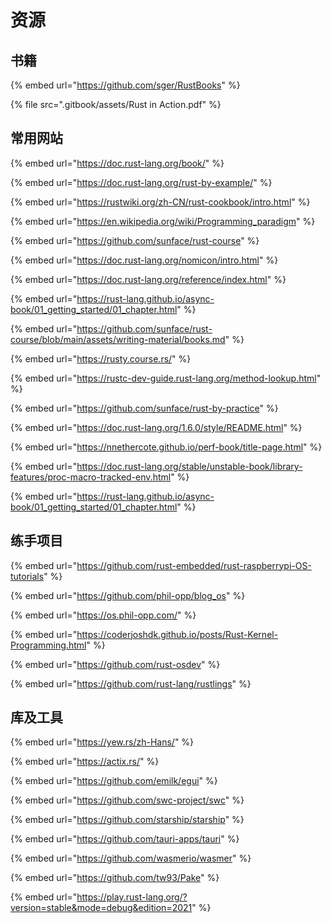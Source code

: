# 资源



## 书籍

{% embed url="https://github.com/sger/RustBooks" %}

{% file src=".gitbook/assets/Rust in Action.pdf" %}

## 常用网站

{% embed url="https://doc.rust-lang.org/book/" %}

{% embed url="https://doc.rust-lang.org/rust-by-example/" %}

{% embed url="https://rustwiki.org/zh-CN/rust-cookbook/intro.html" %}

{% embed url="https://en.wikipedia.org/wiki/Programming_paradigm" %}

{% embed url="https://github.com/sunface/rust-course" %}

{% embed url="https://doc.rust-lang.org/nomicon/intro.html" %}

{% embed url="https://doc.rust-lang.org/reference/index.html" %}

{% embed url="https://rust-lang.github.io/async-book/01_getting_started/01_chapter.html" %}

{% embed url="https://github.com/sunface/rust-course/blob/main/assets/writing-material/books.md" %}

{% embed url="https://rusty.course.rs/" %}

{% embed url="https://rustc-dev-guide.rust-lang.org/method-lookup.html" %}

{% embed url="https://github.com/sunface/rust-by-practice" %}

{% embed url="https://doc.rust-lang.org/1.6.0/style/README.html" %}

{% embed url="https://nnethercote.github.io/perf-book/title-page.html" %}

{% embed url="https://doc.rust-lang.org/stable/unstable-book/library-features/proc-macro-tracked-env.html" %}

{% embed url="https://rust-lang.github.io/async-book/01_getting_started/01_chapter.html" %}



## 练手项目

{% embed url="https://github.com/rust-embedded/rust-raspberrypi-OS-tutorials" %}

{% embed url="https://github.com/phil-opp/blog_os" %}

{% embed url="https://os.phil-opp.com/" %}

{% embed url="https://coderjoshdk.github.io/posts/Rust-Kernel-Programming.html" %}

{% embed url="https://github.com/rust-osdev" %}

{% embed url="https://github.com/rust-lang/rustlings" %}







## 库及工具

{% embed url="https://yew.rs/zh-Hans/" %}

{% embed url="https://actix.rs/" %}

{% embed url="https://github.com/emilk/egui" %}

{% embed url="https://github.com/swc-project/swc" %}

{% embed url="https://github.com/starship/starship" %}

{% embed url="https://github.com/tauri-apps/tauri" %}

{% embed url="https://github.com/wasmerio/wasmer" %}

{% embed url="https://github.com/tw93/Pake" %}

{% embed url="https://play.rust-lang.org/?version=stable&mode=debug&edition=2021" %}
